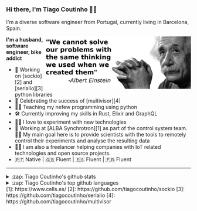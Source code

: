 ### Hi there, I'm Tiago Coutinho 🧑‍💻

I'm a diverse software engineer from Portugal, currently living in Barcelona, Spain.
  
  <img width="400" align="right" src="https://github.com/tiagocoutinho/tiagocoutinho/raw/master/resources/albert_einstein.png" />

**I'm a husband, software engineer, bike addict** 

- 🐍 Working on [sockio][2] and [serialio][3] python libraries
- 🎉 Celebrating the success of [multivisor][4]
- 🧑‍🏫 Teaching my nefew programming using python 
- 🛠 Currently improving my skills in Rust, Elixir and GraphQL 
- 👨‍🔬 I love to experiment with new technologies
- 💼 Working at [ALBA Synchrotron][1] as part of the control system team. 
  👩‍🔬 My main goal here is to provide scientists with the tools to remotely control their
  experiments and analyse the resulting data
- 🧑‍🔧 I am also a freelancer helping companies with IoT related technologies
  and open source projects.
- 🇵🇹 Native | 🇬🇧 Fluent | 🇪🇸 Fluent | 🇫🇷 Fluent

---
<div>
<div>
<details>
  <summary>:zap: Tiago Coutinho's github stats</summary>
  <p align="center"> 
    <img width="500" src="https://github-readme-stats.vercel.app/api?username=tiagocoutinho&show_icons=true&hide_border=true&hide_title=true" />
  </p>
</details>
</div>
<div>
<details>
  <summary>:zap: Tiago Coutinho's top github languages</summary>
  <p align="center">
    <img src="https://github-readme-stats.vercel.app/api/top-langs/?username=tiagocoutinho" />
  </p>
</details>
</div>
</div>
[1]: https://www.cells.es/
[2]: https://github.com/tiagocoutinho/sockio
[3]: https://github.com/tiagocoutinho/serialio
[4]: https://github.com/tiagocoutinho/multivisor
